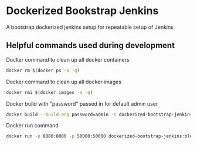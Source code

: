 # Dockerized Bookstrap Jenkins
A bootstrap dockerized jenkins setup for repeatable setup of Jenkins

## Helpful commands used during development
Docker command to clean up all docker containers
```bash
docker rm $(docker ps -a -q)
```

Docker command to clean up all docker images
```bash
docker rmi $(docker images -a -q)
```

Docker build with "password" passed in for default admin user
```bash
docker build --build-arg password=admin -t dockerized-bootstrap-jenkins:blog3 .
```

Docker run command
```bash
docker run -p 8080:8080 -p 50000:50000 dockerized-bootstrap-jenkins:blog3
```